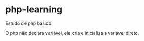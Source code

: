 # php-learning
Estudo de php básico. 

O php não declara variável, ele cria e inicializa a variável direto.

